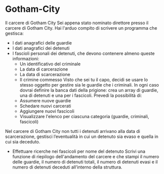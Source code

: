 # Gotham-City

Il carcere di Gotham City
  Sei appena stato nominato direttore presso il carcere di Gotham City.
  Hai l'arduo compito di scrivere un programma che gestisca:
  - I dati anagrafici delle guardie
  - I dati anagrafici dei detenuti
  - I fascioli personali dei detenuti, che devono contenere almeno queste informazioni:
      - Un identificativo del criminale
      - La data di carcerazione
      - La data di scarcerazione
      - Il crimine commesso
  Visto che sei tu il capo, decidi se usare lo stesso oggetto per gestire sia le guardie che i criminali.
  In ogni caso dovrai definire la banca dati della prigione: crea un array di guardie, una di detenuti e una per i fascicoli.
  Prevedi la possibilità di:
    - Assumere nuove guardie
    - Schedare nuovi carcerati
    - Aggiungere nuovi fascicoli
    - Visualizzare l'elenco per ciascuna categoria (guardie, criminali, fascicoli)
  
  Nel carcere di Gotham City non tutti i detenuti arrivano alla data di scarcerazione, gestisci l’eventualità in cui un detenuto sia evaso e quella in cui sia deceduto.

  - Effettuare ricerche nei fascicoli per nome del detenuto
  Scrivi una funzione di riepilogo dell'andamento del carcere e che stampi il numero delle guardie, il numero di detenuti totali, il numero di detenuti evasi
  e il numero di detenuti deceduti all’interno della struttura.
